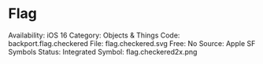 # Flag

Availability: iOS 16
Category: Objects & Things
Code: backport.flag.checkered
File: flag.checkered.svg
Free: No
Source: Apple SF Symbols
Status: Integrated
Symbol: flag.checkered2x.png